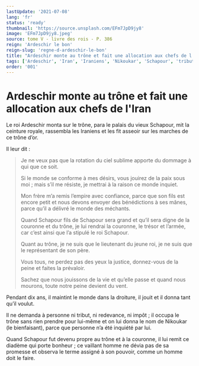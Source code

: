 ```yaml
---
lastUpdate: '2021-07-08'
lang: 'fr'
status: 'ready'
thumbnail: 'https://source.unsplash.com/EFm7JpD9jy8'
image: 'EFm7JpD9jy8.jpeg'
source: tome V - livre des rois - P. 386
reign: 'Ardeschir le bon'
reign-slug: 'regne-d-ardeschir-le-bon'
title: "Ardeschir monte au trône et fait une allocation aux chefs de l'Iran | Le Livre des Rois | Shâhnâmeh"
tags: ['Ardeschir', 'Iran', 'Iraniens', 'Nikoukar', 'Schapour', 'tribut']
order: '001'
---
```


<!-- LTeX: language=fr -->

# Ardeschir monte au trône et fait une allocation aux chefs de l'Iran

Le roi Ardeschir monta sur le trône, para le palais du vieux Schapour, mit la ceinture royale, rassembla les Iraniens et les fit asseoir sur les marches de ce trône d’or.

Il leur dit :

> Je ne veux pas que la rotation du ciel sublime apporte du dommage à qui que ce soit.
>
> Si le monde se conforme à mes désirs, vous jouirez de la paix sous moi ; mais s’il me résiste, je mettrai à la raison ce monde inquiet.
>
> Mon frère m’a remis l’empire avec confiance, parce que son fils est encore petit et nous devons envoyer des bénédictions à ses mânes, parce qu’il a délivré le monde des méchants.
>
> Quand Schapour fils de Schapour sera grand et qu’il sera digne de la couronne et du trône, je lui rendrai la couronne, le trésor et l’armée, car c’est ainsi que l’a stipulé le roi Schapour.
>
> Quant au trône, je ne suis que le lieutenant du jeune roi, je ne suis que le représentant de son père.
>
> Vous tous, ne perdez pas des yeux la justice, donnez-vous de la peine et faites la prévaloir.
>
> Sachez que nous jouissons de la vie et qu’elle passe et quand nous mourons, toute notre peine devient du vent.

Pendant dix ans, il maintint le monde dans la droiture, il jouit et il donna tant qu’il voulut.

Il ne demanda à personne ni tribut, ni redevance, ni impôt ; il occupa le trône sans rien prendre pour lui-même et on lui donna le nom de Nikoukar (le bienfaisant), parce que personne n’a été inquiété par lui.

Quand Schapour fut devenu propre au trône et à la couronne, il lui remit ce diadème qui porte bonheur ; ce vaillant homme ne dévia pas de sa promesse et observa le terme assigné à son pouvoir, comme un homme doit le faire.
